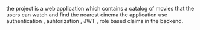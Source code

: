 the project is a web application which contains a catalog of movies that the users can watch and find the nearest cinema 
the application use authentication , auhtorization , JWT , role based claims in the backend.



